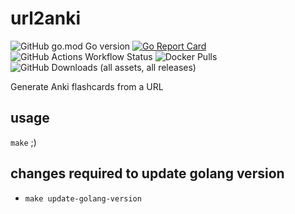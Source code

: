 # url2anki

![GitHub go.mod Go version](https://img.shields.io/github/go-mod/go-version/toozej/url2anki)
[![Go Report Card](https://goreportcard.com/badge/github.com/toozej/url2anki)](https://goreportcard.com/report/github.com/toozej/url2anki)
![GitHub Actions Workflow Status](https://img.shields.io/github/actions/workflow/status/toozej/url2anki/cicd.yaml)
![Docker Pulls](https://img.shields.io/docker/pulls/toozej/url2anki)
![GitHub Downloads (all assets, all releases)](https://img.shields.io/github/downloads/toozej/url2anki/total)

Generate Anki flashcards from a URL

## usage
`make` ;)

## changes required to update golang version
- `make update-golang-version`
